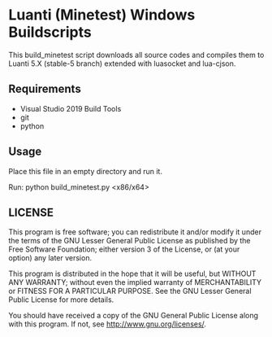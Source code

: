 # Luanti (Minetest) Windows Buildscripts

This build_minetest script downloads all source codes and compiles them to Luanti 5.X (stable-5 branch) extended with luasocket and lua-cjson.

## Requirements 

- Visual Studio 2019 Build Tools
- git
- python

## Usage

Place this file in an empty directory and run it.

Run: python build_minetest.py <x86/x64>

## LICENSE

This program is free software; you can redistribute it and/or modify
it under the terms of the GNU Lesser General Public License as published by
the Free Software Foundation; either version 3 of the License, or
(at your option) any later version.

This program is distributed in the hope that it will be useful,
but WITHOUT ANY WARRANTY; without even the implied warranty of
MERCHANTABILITY or FITNESS FOR A PARTICULAR PURPOSE.  See the
GNU Lesser General Public License for more details.

You should have received a copy of the GNU General Public License
along with this program.  If not, see <http://www.gnu.org/licenses/>.
